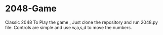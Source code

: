 # 2048-Game
Classic 2048 
To Play the game , Just clone the repository and run 2048.py file.
Controls are simple and use w,a,s,d to move the numbers.
